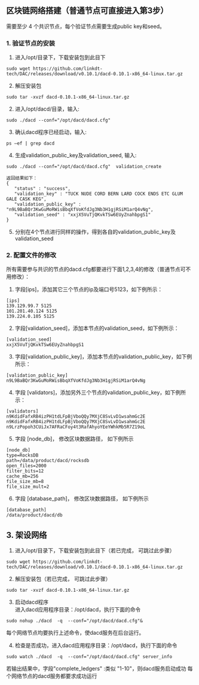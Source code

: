 ## 区块链网络搭建（普通节点可直接进入第3步）
需要至少 4 个共识节点，每个验证节点需要生成public key和seed。
### 1.	 验证节点的安装
1) 进入/opt/目录下，下载安装包到此目下
```
sudo wget https://github.com/linkdt-tech/DAC/releases/download/v0.10.1/dacd-0.10.1-x86_64-linux.tar.gz
```
2) 解压安装包
```
sudo tar -xvzf dacd-0.10.1-x86_64-linux.tar.gz
```
2)	进入/opt/dacd/目录，输入:
```
sudo ./dacd --conf="/opt/dacd/dacd.cfg"
```
3) 确认dacd程序已经启动，输入:
```
ps –ef | grep dacd
```
4)	生成validation_public_key及validation_seed, 输入:
```
sudo ./dacd --conf="/opt/dacd/dacd.cfg"  validation_create
```
```
返回结果如下：
{
   "status" : "success",
   "validation_key" : "TUCK NUDE CORD BERN LARD COCK ENDS ETC GLUM GALE CASK KEG",
   "validation_public_key" : "n9L9BaBQr3KwGuMoRWisBbqXfVoKfdJg3Nb3H1gjRSiM1arQ4vNg",
   "validation_seed" : "xxjX5VuTjQKvkTSw6EUyZnahbpgS1"
}
```
5)	分别在4个节点进行同样的操作，得到各自的validation_public_key及validation_seed

### 2.	配置文件的修改
所有需要参与共识的节点的dacd.cfg都要进行下面1,2,3,4的修改（普通节点可不用修改）：
1)	字段[ips]，添加其它三个节点的ip及端口号5123，如下例所示：
```
[ips]
139.129.99.7 5125
101.201.40.124 5125
139.224.0.105 5125
```

2)	字段[validation_seed]，添加本节点的validation_seed，如下例所示：
```
[validation_seed]
xxjX5VuTjQKvkTSw6EUyZnahbpgS1
```
3)	字段[validation_public_key]，添加本节点的validation_public_key，如下例所示：
```
[validation_public_key]
n9L9BaBQr3KwGuMoRWisBbqXfVoKfdJg3Nb3H1gjRSiM1arQ4vNg
```
4)	字段 [validators]，添加另外三个节点的validation_public_key，如下例所示：
```
[validators]
n9KdidFafxRB4izPH1tdLFpBjVboQQy7MXjC8SvLvD1wsahmGc2E
n9KdidFafxRB4izPH1tdLFpBjVboQQy7MXjC8SvLvD1wsahmGc2E
n9LrzPopoh3CUiJx7AFRaCFoy4t3RafAhyoYEeYWhkMb5R7Z19oL
```

5) 字段 [node_db]， 修改区块数据路径， 如下例所示
```
[node_db]
type=RocksDB
path=/data/product/dacd/rocksdb
open_files=2000
filter_bits=12
cache_mb=256
file_size_mb=8
file_size_mult=2
```

6) 字段 [database_path]， 修改区块数据路径， 如下例所示
```
[database_path]
/data/product/dacd/db
```

## 3.	架设网络
1) 进入/opt/目录下，下载安装包到此目下（若已完成， 可跳过此步骤）
```
sudo wget https://github.com/linkdt-tech/DAC/releases/download/v0.10.1/dacd-0.10.1-x86_64-linux.tar.gz
```
2) 解压安装包（若已完成， 可跳过此步骤）
```
sudo tar -xvzf dacd-0.10.1-x86_64-linux.tar.gz
```
3)	启动dacd程序<br>
进入dacd应用程序目录：/opt/dacd，执行下面的命令
```
sudo nohup ./dacd  -q  --conf="/opt/dacd/dacd.cfg"&
```
每个网络节点均要执行上述命令，使dacd服务在后台运行。<br>

4)	检查是否成功，进入dacd应用程序目录：/opt/dacd，执行下面的命令
```
sudo watch ./dacd  -q  --conf="/opt/dacd/dacd.cfg" server_info
```
若输出结果中，字段"complete_ledgers" :类似 "1-10"，则dacd服务启动成功
每个网络节点的dacd服务都要求成功运行
